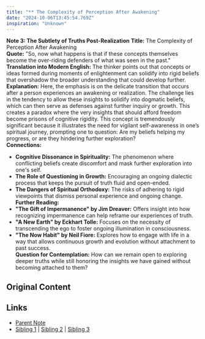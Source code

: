 ```yaml
---
title: "** The Complexity of Perception After Awakening"
date: "2024-10-06T13:45:54.769Z"
inspiration: "Unknown"
---
```


 

**Note 3: The Subtlety of Truths Post-Realization**
**Title:** The Complexity of Perception After Awakening  
**Quote:** "So, now what happens is that if these concepts themselves become the over-riding defenders of what was seen in the past."  
**Translation into Modern English:** The thinker points out that concepts or ideas formed during moments of enlightenment can solidify into rigid beliefs that overshadow the broader understanding that could develop further.  
**Explanation:** Here, the emphasis is on the delicate transition that occurs after a person experiences an awakening or realization. The challenge lies in the tendency to allow these insights to solidify into dogmatic beliefs, which can then serve as defenses against further inquiry or growth. This creates a paradox where the very insights that should afford freedom become prisons of cognitive rigidity. This concept is tremendously significant because it illustrates the need for vigilant self-awareness in one’s spiritual journey, prompting one to question: Are my beliefs helping my progress, or are they hindering further exploration?  
**Connections:**  
- **Cognitive Dissonance in Spirituality:** The phenomenon where conflicting beliefs create discomfort and mask further exploration into one's self.  
- **The Role of Questioning in Growth:** Encouraging an ongoing dialectic process that keeps the pursuit of truth fluid and open-ended.  
- **The Dangers of Spiritual Orthodoxy:** The risks of adhering to rigid viewpoints that dismiss personal experience and ongoing change.  
**Further Reading:**  
- **"The Gift of Impermanence" by Jim Dreaver:** Offers insight into how recognizing impermanence can help reframe our experiences of truth.  
- **"A New Earth" by Eckhart Tolle:** Focuses on the necessity of transcending the ego to foster ongoing illumination in consciousness.  
- **"The Now Habit" by Neil Fiore:** Explores how to engage with life in a way that allows continuous growth and evolution without attachment to past success.  
**Question for Contemplation:** How can we remain open to exploring deeper truths while still honoring the insights we have gained without becoming attached to them?



## Original Content



## Links

- [Parent Note](/parent-note.md)
- [Sibling 1](/zettel1.md) | [Sibling 2](/zettel2.md) | [Sibling 3](/zettel3.md)
